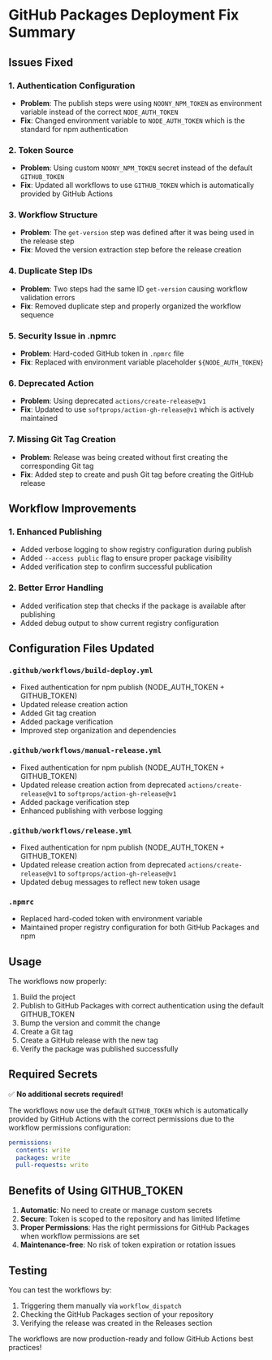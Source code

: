 # GitHub Packages Deployment Fix Summary

## Issues Fixed

### 1. Authentication Configuration

- **Problem**: The publish steps were using `NOONY_NPM_TOKEN` as environment variable instead of the correct `NODE_AUTH_TOKEN`
- **Fix**: Changed environment variable to `NODE_AUTH_TOKEN` which is the standard for npm authentication

### 2. Token Source

- **Problem**: Using custom `NOONY_NPM_TOKEN` secret instead of the default `GITHUB_TOKEN`
- **Fix**: Updated all workflows to use `GITHUB_TOKEN` which is automatically provided by GitHub Actions

### 3. Workflow Structure

- **Problem**: The `get-version` step was defined after it was being used in the release step
- **Fix**: Moved the version extraction step before the release creation

### 4. Duplicate Step IDs

- **Problem**: Two steps had the same ID `get-version` causing workflow validation errors
- **Fix**: Removed duplicate step and properly organized the workflow sequence

### 5. Security Issue in .npmrc

- **Problem**: Hard-coded GitHub token in `.npmrc` file
- **Fix**: Replaced with environment variable placeholder `${NODE_AUTH_TOKEN}`

### 6. Deprecated Action

- **Problem**: Using deprecated `actions/create-release@v1`
- **Fix**: Updated to use `softprops/action-gh-release@v1` which is actively maintained

### 7. Missing Git Tag Creation

- **Problem**: Release was being created without first creating the corresponding Git tag
- **Fix**: Added step to create and push Git tag before creating the GitHub release

## Workflow Improvements

### 1. Enhanced Publishing

- Added verbose logging to show registry configuration during publish
- Added `--access public` flag to ensure proper package visibility
- Added verification step to confirm successful publication

### 2. Better Error Handling

- Added verification step that checks if the package is available after publishing
- Added debug output to show current registry configuration

## Configuration Files Updated

### `.github/workflows/build-deploy.yml`

- Fixed authentication for npm publish (NODE_AUTH_TOKEN + GITHUB_TOKEN)
- Updated release creation action
- Added Git tag creation
- Added package verification
- Improved step organization and dependencies

### `.github/workflows/manual-release.yml`

- Fixed authentication for npm publish (NODE_AUTH_TOKEN + GITHUB_TOKEN)
- Updated release creation action from deprecated `actions/create-release@v1` to `softprops/action-gh-release@v1`
- Added package verification step
- Enhanced publishing with verbose logging

### `.github/workflows/release.yml`

- Fixed authentication for npm publish (NODE_AUTH_TOKEN + GITHUB_TOKEN)
- Updated release creation action from deprecated `actions/create-release@v1` to `softprops/action-gh-release@v1`
- Updated debug messages to reflect new token usage

### `.npmrc`

- Replaced hard-coded token with environment variable
- Maintained proper registry configuration for both GitHub Packages and npm

## Usage

The workflows now properly:

1. Build the project
2. Publish to GitHub Packages with correct authentication using the default GITHUB_TOKEN
3. Bump the version and commit the change
4. Create a Git tag
5. Create a GitHub release with the new tag
6. Verify the package was published successfully

## Required Secrets

✅ **No additional secrets required!** 

The workflows now use the default `GITHUB_TOKEN` which is automatically provided by GitHub Actions with the correct permissions due to the workflow permissions configuration:

```yaml
permissions:
  contents: write
  packages: write
  pull-requests: write
```

## Benefits of Using GITHUB_TOKEN

1. **Automatic**: No need to create or manage custom secrets
2. **Secure**: Token is scoped to the repository and has limited lifetime
3. **Proper Permissions**: Has the right permissions for GitHub Packages when workflow permissions are set
4. **Maintenance-free**: No risk of token expiration or rotation issues

## Testing

You can test the workflows by:

1. Triggering them manually via `workflow_dispatch`
2. Checking the GitHub Packages section of your repository
3. Verifying the release was created in the Releases section

The workflows are now production-ready and follow GitHub Actions best practices!
